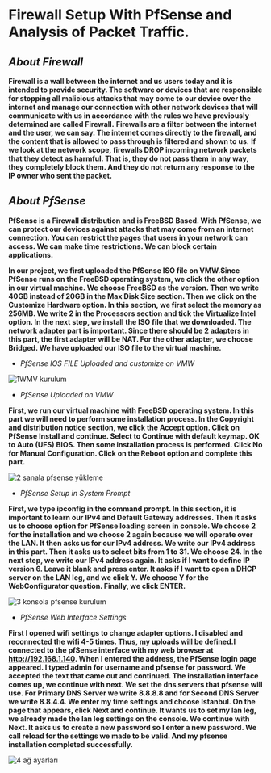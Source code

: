 # Firewall Setup With PfSense and Analysis of Packet Traffic.
## _About Firewall_

**Firewall is a wall between the internet and us users today and it is intended to provide security. The software or devices that are responsible for stopping all malicious attacks that may come to our device over the internet and manage our connection with other network devices that will communicate with us in accordance with the rules we have previously determined are called Firewall.**
**Firewalls are a filter between the internet and the user, we can say. The internet comes directly to the firewall, and the content that is allowed to pass through is filtered and shown to us.**
**If we look at the network scope, firewalls DROP incoming network packets that they detect as harmful. That is, they do not pass them in any way, they completely block them. And they do not return any response to the IP owner who sent the packet.**

## _About PfSense_

**PfSense is a Firewall distribution and is FreeBSD Based. With PfSense, we can protect our devices against attacks that may come from an internet connection. You can restrict the pages that users in your network can access. We can make time restrictions. We can block certain applications.**

**In our project, we first uploaded the PfSense ISO file on VMW.Since PfSense runs on the FreeBSD operating system, we click the other option in our virtual machine. We choose FreeBSD as the version. Then we write 40GB instead of 20GB in the Max Disk Size section. Then we click on the Customize Hardware option. In this section, we first select the memory as 256MB. We write 2 in the Processors section and tick the Virtualize Intel option. In the next step, we install the ISO file that we downloaded. The network adapter part is important. Since there should be 2 adapters in this part, the first adapter will be NAT. For the other adapter, we choose Bridged. We have uploaded our ISO file to the virtual machine.**
 * _PfSense IOS FILE Uploaded and customize on VMW_ 

![1WMV kurulum](https://user-images.githubusercontent.com/80758830/121806591-27fd4f00-cc59-11eb-9c58-62642fcbca15.gif)

 * _PfSense Uploaded on VMW_ 

**First, we run our virtual machine with FreeBSD operating system. In this part we will need to perform some installation process. In the Copyright and distribution notice section, we click the Accept option. Click on PfSense Install and continue. Select to Continue with default keymap. OK to Auto (UFS) BIOS. Then some installation process is performed. Click No for Manual Configuration. Click on the Reboot option and complete this part.**

![2 sanala pfsense yükleme](https://user-images.githubusercontent.com/80758830/121807481-030adb00-cc5d-11eb-8389-1f3e2c0827e1.gif)

* _PfSense Setup in System Prompt_


**First, we type ipconfig in the command prompt. In this section, it is important to learn our IPv4 and Default Gateway addresses. Then it asks us to choose option for PfSense loading screen in console. We choose 2 for the installation and we choose 2 again because we will operate over the LAN. It then asks us for our IPv4 address. We write our IPv4 address in this part. Then it asks us to select bits from 1 to 31. We choose 24. In the next step, we write our IPv4 address again. It asks if I want to define IP version 6. Leave it blank and press enter. It asks if I want to open a DHCP server on the LAN leg, and we click Y. We choose Y for the WebConfigurator question. Finally, we click ENTER.**

![3 konsola pfsense kurulum](https://user-images.githubusercontent.com/80758830/121808933-7879aa00-cc63-11eb-9dec-c1ead24897cf.gif)


* _PfSense Web Interface Settings_

**First I opened wifi settings to change adapter options. I disabled and reconnected the wifi 4-5 times. Thus, my uploads will be defined.I connected to the pfSense interface with my web browser at http://192.168.1.140. When I entered the address, the PfSense login page appeared. I typed admin for username and pfsense for password. We accepted the text that came out and continued. The installation interface comes up, we continue with next. We set the dns servers that pfsense will use. For Primary DNS Server we write 8.8.8.8 and for Second DNS Server we write 8.8.4.4. We enter my time settings and choose Istanbul. On the page that appears, click Next and continue. It wants us to set my lan leg, we already made the lan leg settings on the console. We continue with Next. It asks us to create a new password so I enter a new password. We call reload for the settings we made to be valid. And my pfsense installation completed successfully.**

![4 ağ ayarları](https://user-images.githubusercontent.com/80758830/121808712-7a8f3900-cc62-11eb-97c7-dac5d37cd5c2.gif)







